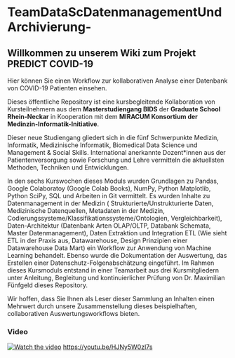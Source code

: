 # TeamDataScDatenmanagementUndArchivierung-

## Willkommen zu unserem Wiki zum Projekt **PREDICT COVID-19**

Hier können Sie einen Workflow zur kollaborativen Analyse einer Datenbank von COVID-19 Patienten einsehen. 

Dieses öffentliche Repository ist eine kursbegleitende Kollaboration von Kursteilnehmern aus dem **Masterstudiengang BIDS** der **Graduate School Rhein-Neckar** in Kooperation mit dem **MIRACUM Konsortium der Medinzin-Informatik-Initiative**. 

Dieser neue Studiengang gliedert sich in die fünf Schwerpunkte Medizin, Informatik, Medizinische Informatik, Biomedical Data Science und Management & Social Skills. International anerkannte Dozent*innen aus der Patientenversorgung sowie Forschung und Lehre vermitteln die aktuellsten Methoden, Techniken und Entwicklungen.

In den sechs Kurswochen dieses Moduls wurden Grundlagen zu Pandas, Google Colaboratoy (Google Colab Books), NumPy, Python Matplotlib, Python SciPy, SQL und Arbeiten in Git vermittelt. Es wurden Inhalte zu Datenmanagement in der Medizin ( Strukturierte/Unstrukturierte Daten, Medizinische Datenquellen, Metadaten in der Medizin, Codierungssysteme/Klassifikationssysteme/Ontologien, Vergleichbarkeit), Daten-Architektur (Datenbank Arten OLAP/OLTP, Databank Schemata, Master Datenmanagement), Daten Extraktion und Integration ETL (Wie sieht ETL in der Praxis aus, Datawarehouse, Design Prinzipien einer Datawarehouse Data Mart) ein Workflow zur Anwendung von Machine Learning behandelt. Ebenso wurde die Dokumentation der Auswertung, das Erstellen einer Datenschutz-Folgenabschätzung eingeführt. Im Rahmen dieses Kursmoduls entstand in einer Teamarbeit aus drei Kursmitgliedern unter Anleitung, Begleitung und kontinuierlicher Prüfung von Dr. Maximilian Fünfgeld dieses Repository.

Wir hoffen, dass Sie Ihnen als Leser dieser Sammlung an Inhalten einen Mehrwert durch unsere Zusammenstellung dieses beispielhaften, collaborativen Auswertungsworkflows bieten. 

### Video
[![Watch the video](https://img.youtube.com/vi/HJNy5W0zl7s/maxresdefault.jpg)](https://youtu.be/HJNy5W0zl7s)
https://youtu.be/HJNy5W0zl7s
